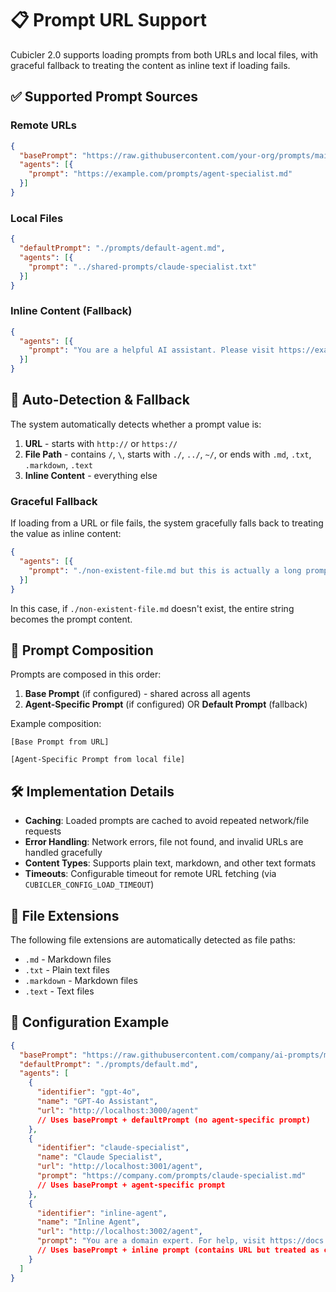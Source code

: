# 📋 Prompt URL Support

Cubicler 2.0 supports loading prompts from both URLs and local files, with graceful fallback to treating the content as inline text if loading fails.

## ✅ Supported Prompt Sources

### Remote URLs
```json
{
  "basePrompt": "https://raw.githubusercontent.com/your-org/prompts/main/base-prompt.md",
  "agents": [{
    "prompt": "https://example.com/prompts/agent-specialist.md"
  }]
}
```

### Local Files
```json
{
  "defaultPrompt": "./prompts/default-agent.md",
  "agents": [{
    "prompt": "../shared-prompts/claude-specialist.txt"
  }]
}
```

### Inline Content (Fallback)
```json
{
  "agents": [{
    "prompt": "You are a helpful AI assistant. Please visit https://example.com for more info."
  }]
}
```

## 🔄 Auto-Detection & Fallback

The system automatically detects whether a prompt value is:
1. **URL** - starts with `http://` or `https://`
2. **File Path** - contains `/`, `\`, starts with `./`, `../`, `~/`, or ends with `.md`, `.txt`, `.markdown`, `.text`
3. **Inline Content** - everything else

### Graceful Fallback
If loading from a URL or file fails, the system gracefully falls back to treating the value as inline content:

```json
{
  "agents": [{
    "prompt": "./non-existent-file.md but this is actually a long prompt with instructions"
  }]
}
```

In this case, if `./non-existent-file.md` doesn't exist, the entire string becomes the prompt content.

## 📝 Prompt Composition

Prompts are composed in this order:
1. **Base Prompt** (if configured) - shared across all agents
2. **Agent-Specific Prompt** (if configured) OR **Default Prompt** (fallback)

Example composition:
```
[Base Prompt from URL]

[Agent-Specific Prompt from local file]
```

## 🛠️ Implementation Details

- **Caching**: Loaded prompts are cached to avoid repeated network/file requests
- **Error Handling**: Network errors, file not found, and invalid URLs are handled gracefully
- **Content Types**: Supports plain text, markdown, and other text formats
- **Timeouts**: Configurable timeout for remote URL fetching (via `CUBICLER_CONFIG_LOAD_TIMEOUT`)

## 📄 File Extensions

The following file extensions are automatically detected as file paths:
- `.md` - Markdown files
- `.txt` - Plain text files  
- `.markdown` - Markdown files
- `.text` - Text files

## 🔧 Configuration Example

```json
{
  "basePrompt": "https://raw.githubusercontent.com/company/ai-prompts/main/base.md",
  "defaultPrompt": "./prompts/default.md",
  "agents": [
    {
      "identifier": "gpt-4o",
      "name": "GPT-4o Assistant", 
      "url": "http://localhost:3000/agent"
      // Uses basePrompt + defaultPrompt (no agent-specific prompt)
    },
    {
      "identifier": "claude-specialist",
      "name": "Claude Specialist",
      "url": "http://localhost:3001/agent",
      "prompt": "https://company.com/prompts/claude-specialist.md"
      // Uses basePrompt + agent-specific prompt
    },
    {
      "identifier": "inline-agent",
      "name": "Inline Agent", 
      "url": "http://localhost:3002/agent",
      "prompt": "You are a domain expert. For help, visit https://docs.company.com"
      // Uses basePrompt + inline prompt (contains URL but treated as content)
    }
  ]
}
```
